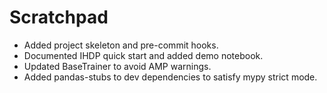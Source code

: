 # Scratchpad

- Added project skeleton and pre-commit hooks.
- Documented IHDP quick start and added demo notebook.
- Updated BaseTrainer to avoid AMP warnings.
- Added pandas-stubs to dev dependencies to satisfy mypy strict mode.
